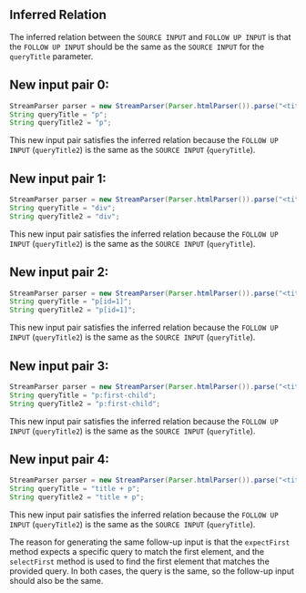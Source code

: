 ## Inferred Relation
The inferred relation between the `SOURCE INPUT` and `FOLLOW UP INPUT` is that the `FOLLOW UP INPUT` should be the same as the `SOURCE INPUT` for the `queryTitle` parameter.

## New input pair 0:
```java
StreamParser parser = new StreamParser(Parser.htmlParser()).parse("<title>One</title><p id=1>P One</p><p id=2>P Two</p>", "");
String queryTitle = "p";
String queryTitle2 = "p";
```
This new input pair satisfies the inferred relation because the `FOLLOW UP INPUT` (`queryTitle2`) is the same as the `SOURCE INPUT` (`queryTitle`).

## New input pair 1:
```java
StreamParser parser = new StreamParser(Parser.htmlParser()).parse("<title>One</title><p id=1>P One</p><p id=2>P Two</p>", "");
String queryTitle = "div";
String queryTitle2 = "div";
```
This new input pair satisfies the inferred relation because the `FOLLOW UP INPUT` (`queryTitle2`) is the same as the `SOURCE INPUT` (`queryTitle`).

## New input pair 2:
```java
StreamParser parser = new StreamParser(Parser.htmlParser()).parse("<title>One</title><p id=1>P One</p><p id=2>P Two</p>", "");
String queryTitle = "p[id=1]";
String queryTitle2 = "p[id=1]";
```
This new input pair satisfies the inferred relation because the `FOLLOW UP INPUT` (`queryTitle2`) is the same as the `SOURCE INPUT` (`queryTitle`).

## New input pair 3:
```java
StreamParser parser = new StreamParser(Parser.htmlParser()).parse("<title>One</title><p id=1>P One</p><p id=2>P Two</p>", "");
String queryTitle = "p:first-child";
String queryTitle2 = "p:first-child";
```
This new input pair satisfies the inferred relation because the `FOLLOW UP INPUT` (`queryTitle2`) is the same as the `SOURCE INPUT` (`queryTitle`).

## New input pair 4:
```java
StreamParser parser = new StreamParser(Parser.htmlParser()).parse("<title>One</title><p id=1>P One</p><p id=2>P Two</p>", "");
String queryTitle = "title + p";
String queryTitle2 = "title + p";
```
This new input pair satisfies the inferred relation because the `FOLLOW UP INPUT` (`queryTitle2`) is the same as the `SOURCE INPUT` (`queryTitle`).

The reason for generating the same follow-up input is that the `expectFirst` method expects a specific query to match the first element, and the `selectFirst` method is used to find the first element that matches the provided query. In both cases, the query is the same, so the follow-up input should also be the same.